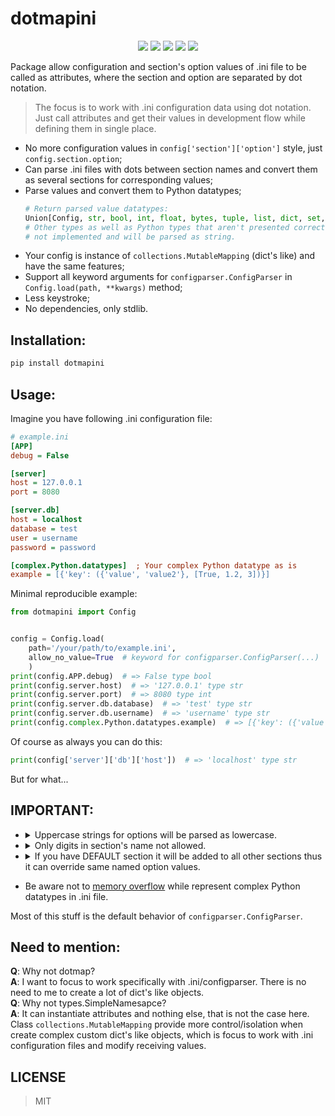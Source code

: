 # dotmapini

<p align="center">
  <img src="https://img.shields.io/badge/Python3-Programming-green?style=plastic&labelColor=4584b6&color=ffde57"/>
  <img src="https://img.shields.io/badge/INI-config-file"/>
  <img src="https://img.shields.io/badge/dotmapini-config?style=for-the-badge&color=purple"/>
  <img src="https://img.shields.io/badge/dot-notation-ini?color=blue"/>
  <img src="https://img.shields.io/badge/LICENSE-MIT-white"/>
</p>

Package allow configuration and section's option values of .ini file to be called as attributes, where the section and option are separated by dot notation.

> The focus is to work with .ini configuration data using dot notation. Just call attributes and get their values in development flow while defining them in single place.
- No more configuration values in `config['section']['option']` style, just `config.section.option`;
- Can parse .ini files with dots between section names and convert them as several sections for corresponding values;
- Parse values and convert them to Python datatypes;
    ```python
    # Return parsed value datatypes:
    Union[Config, str, bool, int, float, bytes, tuple, list, dict, set, None]
    # Other types as well as Python types that aren't presented correctly in .ini
    # not implemented and will be parsed as string.
    ```
- Your config is instance of `collections.MutableMapping` (dict's like) and have the same features;
- Support all keyword arguments for `configparser.ConfigParser` in `Config.load(path, **kwargs)` method;
- Less keystroke;
- No dependencies, only stdlib.


## Installation:

```sh
pip install dotmapini
```


## Usage:

Imagine you have following .ini configuration file:
```ini
# example.ini
[APP]
debug = False

[server]
host = 127.0.0.1
port = 8080

[server.db]
host = localhost
database = test
user = username
password = password

[complex.Python.datatypes]  ; Your complex Python datatype as is
example = [{'key': ({'value', 'value2'}, [True, 1.2, 3])}]
```
Minimal reproducible example:
```python
from dotmapini import Config


config = Config.load(
    path='/your/path/to/example.ini',
    allow_no_value=True  # keyword for configparser.ConfigParser(...)
    )
print(config.APP.debug)  # => False type bool
print(config.server.host)  # => '127.0.0.1' type str
print(config.server.port)  # => 8080 type int
print(config.server.db.database)  # => 'test' type str
print(config.server.db.username)  # => 'username' type str
print(config.complex.Python.datatypes.example)  # => [{'key': ({'value', 'value2'}, [True, 1.2, 3])}] type list
```
Of course as always you can do this:
```python
print(config['server']['db']['host'])  # => 'localhost' type str
```
But for what...


## IMPORTANT:

- <details><summary>Uppercase strings for options will be parsed as lowercase.</summary>

    Example:
    ```ini
    [section]
    OPTION = ...
    ```
    Will be:
    ```python
    config = Config.load(...)
    config.section.option  # not self.section.OPTION
    ```
    </details>

- <details><summary>Only digits in section's name not allowed.</summary>

    Example:
    ```ini
    [section.1.subsection]  ; A digit between dots not allowed as well
    ...
    [2]
    ...
    [3.section]
    ...
    ```
    Will be:
    ```python
    config = Config.load(...)  # will raise DigitInSectionNameError
    ```
    </details>

- <details><summary>If you have DEFAULT section it will be added to all other sections thus it can override same named option values.</summary>

    Example:
    ```ini
    [DEFAULT]
    option = value

    [section]
    option = value2
    ```
    Will be:
    ```python
    config = Config.load(...)
    config.section.option = value  # not value2
    ```
    </details>

- Be aware not to [memory overflow](https://github.com/python/cpython/blob/99bc8589f09e66682a52df1f1a9598c7056d49dd/Lib/ast.py#L63) while represent complex Python datatypes in .ini file.

Most of this stuff is the default behavior of `configparser.ConfigParser`.


## Need to mention:

**Q**: Why not dotmap?\
**A**: I want to focus to work specifically with .ini/configparser. There is no need to me to create a lot of dict's like objects.\
**Q**: Why not types.SimpleNamesapce?\
**A**: It can instantiate attributes and nothing else, that is not the case here. Class `collections.MutableMapping` provide more control/isolation when create complex custom dict's like objects, which is focus to work with .ini configuration files and modify receiving values.


## LICENSE
> MIT
